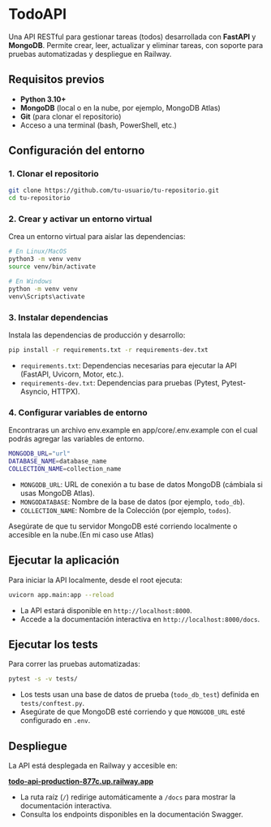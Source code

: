 # TodoAPI

Una API RESTful para gestionar tareas (todos) desarrollada con **FastAPI** y **MongoDB**. Permite crear, leer, actualizar y eliminar tareas, con soporte para pruebas automatizadas y despliegue en Railway.

## Requisitos previos

- **Python 3.10+**
- **MongoDB** (local o en la nube, por ejemplo, MongoDB Atlas)
- **Git** (para clonar el repositorio)
- Acceso a una terminal (bash, PowerShell, etc.)

## Configuración del entorno

### 1. Clonar el repositorio

```bash
git clone https://github.com/tu-usuario/tu-repositorio.git
cd tu-repositorio
```

### 2. Crear y activar un entorno virtual

Crea un entorno virtual para aislar las dependencias:

```bash
# En Linux/MacOS
python3 -m venv venv
source venv/bin/activate

# En Windows
python -m venv venv
venv\Scripts\activate
```

### 3. Instalar dependencias

Instala las dependencias de producción y desarrollo:

```bash
pip install -r requirements.txt -r requirements-dev.txt
```

- `requirements.txt`: Dependencias necesarias para ejecutar la API (FastAPI, Uvicorn, Motor, etc.).
- `requirements-dev.txt`: Dependencias para pruebas (Pytest, Pytest-Asyncio, HTTPX).

### 4. Configurar variables de entorno

Encontraras un archivo env.example en app/core/.env.example con el cual podrás agregar las variables de entorno.

```bash
MONGODB_URL="url"
DATABASE_NAME=database_name
COLLECTION_NAME=collection_name
```

- `MONGODB_URL`: URL de conexión a tu base de datos MongoDB (cámbiala si usas MongoDB Atlas).
- `MONGODATABASE`: Nombre de la base de datos (por ejemplo, `todo_db`).
- `COLLECTION_NAME`: Nombre de la Colección (por ejemplo, `todos`).

Asegúrate de que tu servidor MongoDB esté corriendo localmente o accesible en la nube.(En mi caso use Atlas)

## Ejecutar la aplicación

Para iniciar la API localmente, desde el root ejecuta:

```bash
uvicorn app.main:app --reload
```

- La API estará disponible en `http://localhost:8000`.
- Accede a la documentación interactiva en `http://localhost:8000/docs`.

## Ejecutar los tests

Para correr las pruebas automatizadas:

```bash
pytest -s -v tests/
```

- Los tests usan una base de datos de prueba (`todo_db_test`) definida en `tests/conftest.py`.
- Asegúrate de que MongoDB esté corriendo y que `MONGODB_URL` esté configurado en `.env`.

## Despliegue

La API está desplegada en Railway y accesible en:

**[todo-api-production-877c.up.railway.app](todo-api-production-877c.up.railway.app)**

- La ruta raíz (`/`) redirige automáticamente a `/docs` para mostrar la documentación interactiva.
- Consulta los endpoints disponibles en la documentación Swagger.
